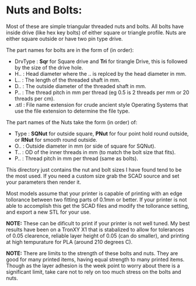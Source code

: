 # Nuts and Bolts:

Most of these are simple triangular threaded nuts and bolts.  All bolts have inside drive (like hex key bolts) of either square or triangle profile.  Nuts are either square outside or have two pin type drive.

The part names for bolts are in the form of (in order):
* DrvType : **Sqr** for Square drive and **Tri** for tirangle Drive, this is followed by the size of the drive hole.
* H..   : Head diameter where the .. is replced by the head diameter in mm.
* L..   : The length of the threaded shaft in mm.
* D..   : The outside diameter of the threaded shaft in mm.
* P..   : The thread pitch in mm per thread (eg 0.5 is 2 threads per mm or 20 threads per cm).
* .stl    : File name extension for crude ancient style Operating Systems that use the file extension to determine the file type.

The part names of the Nuts take the form (in order) of:
* Type   : **SQNut** for outside square, **PNut** for four point hold round outside, or **RNut** for smooth round outside.
* O..    : Outside diameter in mm (or side of square for SQNut).
* T..    : OD of the inner threads in mm (to match the bolt size that fits).
* P..    : Thread pitch in mm per thread (same as bolts).

This directory just contains the nut and bolt sizes I have found tend to be the most used.  If you need a custom size grab the SCAD source and set your parameters then render it.

Most models assume that your printer is capable of printing with an edge tollorance between two fitting parts of 0.1mm or better.  If your printer is not able to accomplish this get the SCAD files and modify the tollorance setting, and export a new STL for your use.

**NOTE:** These can be dificult to print if your printer is not well tuned.  My best results have been on a TronXY X1 that is stabalized to allow for tolerances of 0.05 clearence, reliable layer height of 0.05 (can do smaller), and printing at high tempurature for PLA (around 210 degrees C).

**NOTE:** There are limits to the strength of these bolts and nuts.  They are good for many printed items, having equal strength to many printed items.  Though as the layer adhesion is the week point to worry about there is a significant limit, take care not to rely on too much stress on the bolts and nuts.
